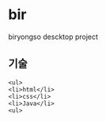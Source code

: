 # bir
biryongso descktop project

## 기술
    <ul>
    <li>html</li>
    <li>css</li>
    <li>Java</li>
    <ul>